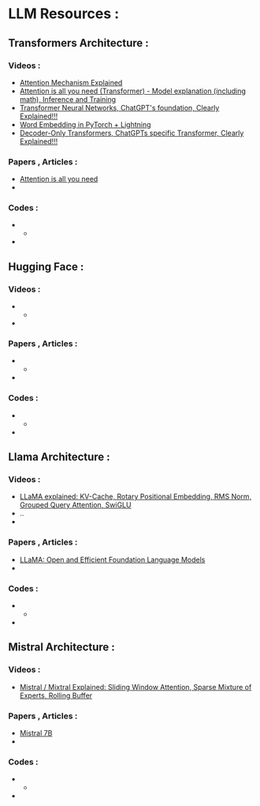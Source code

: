 # LLM Resources :

## Transformers Architecture :

### Videos :

- [Attention Mechanism Explained ](https://www.youtube.com/watch?v=PSs6nxngL6k&t=6s)
- [Attention is all you need (Transformer) - Model explanation (including math), Inference and Training](https://www.youtube.com/watch?v=bCz4OMemCcA)
- [Transformer Neural Networks, ChatGPT's foundation, Clearly Explained!!!](https://www.youtube.com/watch?v=zxQyTK8quyY&t=87s)
- [Word Embedding in PyTorch + Lightning](https://www.youtube.com/watch?v=Qf06XDYXCXI)
- [Decoder-Only Transformers, ChatGPTs specific Transformer, Clearly Explained!!!](https://www.youtube.com/watch?v=bQ5BoolX9Ag)
### Papers , Articles :
- [Attention is all you need ](https://arxiv.org/abs/1706.03762)
- 

### Codes :
- *
- 
## Hugging Face :

### Videos :
- *
- 
### Papers , Articles :
- *
- 
### Codes :
- *
- 

## Llama Architecture :

### Videos :

- [LLaMA explained: KV-Cache, Rotary Positional Embedding, RMS Norm, Grouped Query Attention, SwiGLU](https://www.youtube.com/watch?v=Mn_9W1nCFLo&t=2874s)
- ..
- 
### Papers , Articles :
- [LLaMA: Open and Efficient Foundation Language Models](https://arxiv.org/abs/2302.13971)
- 
### Codes :
- *
- 
## Mistral Architecture :
### Videos :
- [Mistral / Mixtral Explained: Sliding Window Attention, Sparse Mixture of Experts, Rolling Buffer](https://www.youtube.com/watch?v=UiX8K-xBUpE)

### Papers , Articles :
- [Mistral 7B](https://arxiv.org/abs/2310.06825)
- 
### Codes :
- *
- 

